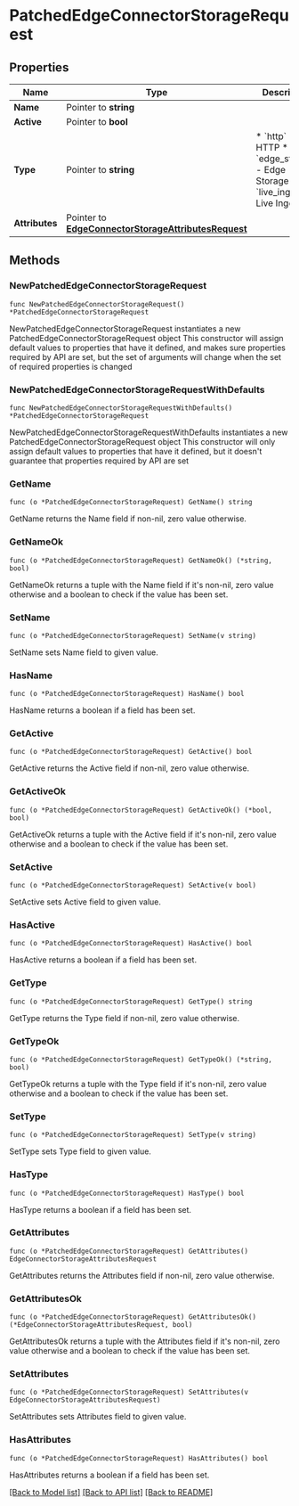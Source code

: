 # PatchedEdgeConnectorStorageRequest

## Properties

Name | Type | Description | Notes
------------ | ------------- | ------------- | -------------
**Name** | Pointer to **string** |  | [optional] 
**Active** | Pointer to **bool** |  | [optional] 
**Type** | Pointer to **string** | * &#x60;http&#x60; - HTTP * &#x60;edge_storage&#x60; - Edge Storage * &#x60;live_ingest&#x60; - Live Ingest | [optional] 
**Attributes** | Pointer to [**EdgeConnectorStorageAttributesRequest**](EdgeConnectorStorageAttributesRequest.md) |  | [optional] 

## Methods

### NewPatchedEdgeConnectorStorageRequest

`func NewPatchedEdgeConnectorStorageRequest() *PatchedEdgeConnectorStorageRequest`

NewPatchedEdgeConnectorStorageRequest instantiates a new PatchedEdgeConnectorStorageRequest object
This constructor will assign default values to properties that have it defined,
and makes sure properties required by API are set, but the set of arguments
will change when the set of required properties is changed

### NewPatchedEdgeConnectorStorageRequestWithDefaults

`func NewPatchedEdgeConnectorStorageRequestWithDefaults() *PatchedEdgeConnectorStorageRequest`

NewPatchedEdgeConnectorStorageRequestWithDefaults instantiates a new PatchedEdgeConnectorStorageRequest object
This constructor will only assign default values to properties that have it defined,
but it doesn't guarantee that properties required by API are set

### GetName

`func (o *PatchedEdgeConnectorStorageRequest) GetName() string`

GetName returns the Name field if non-nil, zero value otherwise.

### GetNameOk

`func (o *PatchedEdgeConnectorStorageRequest) GetNameOk() (*string, bool)`

GetNameOk returns a tuple with the Name field if it's non-nil, zero value otherwise
and a boolean to check if the value has been set.

### SetName

`func (o *PatchedEdgeConnectorStorageRequest) SetName(v string)`

SetName sets Name field to given value.

### HasName

`func (o *PatchedEdgeConnectorStorageRequest) HasName() bool`

HasName returns a boolean if a field has been set.

### GetActive

`func (o *PatchedEdgeConnectorStorageRequest) GetActive() bool`

GetActive returns the Active field if non-nil, zero value otherwise.

### GetActiveOk

`func (o *PatchedEdgeConnectorStorageRequest) GetActiveOk() (*bool, bool)`

GetActiveOk returns a tuple with the Active field if it's non-nil, zero value otherwise
and a boolean to check if the value has been set.

### SetActive

`func (o *PatchedEdgeConnectorStorageRequest) SetActive(v bool)`

SetActive sets Active field to given value.

### HasActive

`func (o *PatchedEdgeConnectorStorageRequest) HasActive() bool`

HasActive returns a boolean if a field has been set.

### GetType

`func (o *PatchedEdgeConnectorStorageRequest) GetType() string`

GetType returns the Type field if non-nil, zero value otherwise.

### GetTypeOk

`func (o *PatchedEdgeConnectorStorageRequest) GetTypeOk() (*string, bool)`

GetTypeOk returns a tuple with the Type field if it's non-nil, zero value otherwise
and a boolean to check if the value has been set.

### SetType

`func (o *PatchedEdgeConnectorStorageRequest) SetType(v string)`

SetType sets Type field to given value.

### HasType

`func (o *PatchedEdgeConnectorStorageRequest) HasType() bool`

HasType returns a boolean if a field has been set.

### GetAttributes

`func (o *PatchedEdgeConnectorStorageRequest) GetAttributes() EdgeConnectorStorageAttributesRequest`

GetAttributes returns the Attributes field if non-nil, zero value otherwise.

### GetAttributesOk

`func (o *PatchedEdgeConnectorStorageRequest) GetAttributesOk() (*EdgeConnectorStorageAttributesRequest, bool)`

GetAttributesOk returns a tuple with the Attributes field if it's non-nil, zero value otherwise
and a boolean to check if the value has been set.

### SetAttributes

`func (o *PatchedEdgeConnectorStorageRequest) SetAttributes(v EdgeConnectorStorageAttributesRequest)`

SetAttributes sets Attributes field to given value.

### HasAttributes

`func (o *PatchedEdgeConnectorStorageRequest) HasAttributes() bool`

HasAttributes returns a boolean if a field has been set.


[[Back to Model list]](../README.md#documentation-for-models) [[Back to API list]](../README.md#documentation-for-api-endpoints) [[Back to README]](../README.md)


